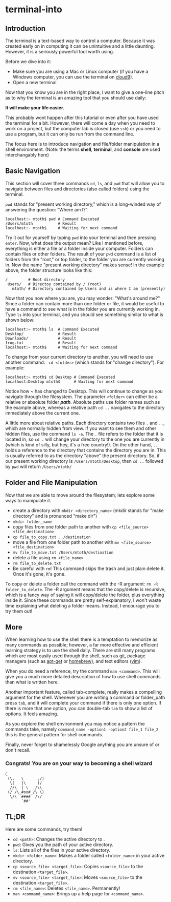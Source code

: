 terminal-into
=============

## Introduction

The terminal is a text-based way to control a computer. Because it was created early on in computing it can be unintuitive and a little daunting. However, it is a seriously powerful tool worth using.

Before we dive into it:
* Make sure you are using a Mac or Linux computer (if you have a Windows computer, you can use the terminal on [cloud9](http://c9.io/)).
* Open a new terminal

Now that you know you are in the right place, I want to give a one-line pitch as to why the terminal is an amazing tool that you should use daily:

__It will make your life easier.__

This probably wont happen after this tutorial or even after you have used the terminal for a bit. However, there will come a day when you need to work on a project, but the computer lab is closed (use ``` ssh ```) or you need to use a program, but it can only be run from the command line.

The focus here is to introduce navigation and file/folder manipulation in a shell environment. (Note: the terms __shell__, __terminal__, and __console__ are used interchangably here)

## Basic Navigation

This section will cover three commands ``` cd ```, ``` ls ```, and ``` pwd ``` that will allow you to navigate between files and directories (also called folders) using the terminal. 

``` pwd ``` stands for "present working directory," which is a long-winded way of answering the question: "Where am I?". 

```
localhost:~ mtoth$ pwd # Command Executed
/Users/mtoth           # Result
localhost:~ mtoth$     # Waiting for next command
```
Try it out for yourself by typing ``` pwd ``` into your terminal and then pressing ``` enter ```. Now, what does the output mean? Like I mentioned before, everything is either a file or a folder inside your computer. Folders can contain files or other folders. The result of your ``` pwd ``` command is a list of folders from the "root," or top folder, to the folder you are currently working in. Now the name "present working directory" makes sense! In the example above, the folder structure looks like this:

```
/         # Root directory
 Users/   # Directoy contained by / (root) 
   mtoth/ # Directory contained by Users and is where I am (presently)
```

Now that you now where you are, you may wonder: "What's around me?" Since a folder can contain more than one folder or file, it would be useful to have a command to see what is in the folder you are currently working in. Type ``` ls ``` into your terminal, and you should see something similar to what is shown below:

```
localhost:~ mtoth$ ls  # Command Executed
Desktop/               # Result
Downloads/             # Result
frog.txt               # Result
localhost:~ mtoth$     # Waiting for next command
```
To change from your current directory to another, you will need to use another command: ``` cd <folder>``` (which stands for "change directory"). For example:

```
localhost:~ mtoth$ cd Desktop # Command Executed
localhost:Desktop mtoth$      # Waiting for next command
```
Notice how ~ has changed to Desktop. This will continue to change as you navigate through the filesystem. The parameter ``` <folder> ``` can either be a relative or absolute folder ___path___. Absolute paths use folder names such as the example above, whereas a relative path ``` cd .. ``` navigates to the directory immediately above the current one.

A little more about relative paths. Each directory contains two files ``` . ``` and ``` .. ```, which are normally hidden from view. If you want to see them and other hidden files, use the command ``` ls -a ```. The ``` . ``` file refers to the folder that it is located in, so ``` cd . ``` will change your directory to the one you are currently in (which is kind of silly, but hey, it's a free country!). On the other hand, ``` .. ``` holds a reference to the directory that contains the directory you are in. This is usually referred to as the directory "above" the present directory. So, if our present working directory is ``` /Users/mtoth/Desktop ```, then ``` cd .. ``` followed by ``` pwd ``` will return ``` /Users/mtoth/ ```

## Folder and File Manipulation

Now that we are able to move around the filesystem; lets explore some ways to manipulate it. 

* create a directory with ``` mkdir <directory_name> ``` (mkdir stands for "make directory" and is pronunced "make dir")
 * ``` mkdir folder_name ``` 
* copy files from one folder path to another with ``` cp <file_source> <file_destination> ```
 * ``` cp file_to_copy.txt ../destination ```  
* move a file from one folder path to another with ``` mv <file_source> <file_destination> ```
 * ``` mv file_to_move.txt /Users/mtoth/destination ``` 
* delete a file using ``` rm <file_name> ```
 * ``` rm file_to_delete.txt ```  
 * Be careful with ```rm```! This command skips the trash and just plain delete it. Once it's gone, it's gone.

To copy or delete a folder call the command with the -R argument: ``` rm -R folder_to_delete ```. The -R argument means that the copy/delete is recursive, which is a fancy way of saying it will copy/delete the folder, plus everything inside it.
Since these commands are pretty self-explanatory, I won't waste time explaining what deleting a folder means. Instead, I encourage you to try them out!

## More

When learning how to use the shell there is a temptation to memorize as many commands as possible; however, a far more effective and efficient learning strategy is to use the shell daily. There are still many programs which are most easily used through the shell, such as [git](http://git-scm.com/), package managers (such as [apt-get](http://www.apt-get.org/) or [homebrew](http://brew.sh/)), and text editors ([vim](http://www.vim.org/)).

When you do need a reference, try the command ``` man <command> ```. This will give you a much more detailed description of how to use shell commands than what is written here.

Another important feature, called tab-complete, really makes a compelling argument for the shell. Whenever you are writing a command or folder_path press ```tab```, and it will complete your command if there is only one option. If there is more that one option, you can double-tab ```tab``` to show a list of options. It feels amazing.

As you explore the shell environment you may notice a pattern the commands take, namely ``` command_name -option1 -option2 file_1 file_2 ``` this is the general pattern for shell commands.

Finally, never forget to shamelessly Google anything you are unsure of or don't recall.

### Congrats! You are on your way to becoming a shell wizard

```
C
 (\.   \      ,/)
  \(   |\     )/
  //\  | \   /\\
 (/ /\_#oo#_/\ \)
  \/\  ####  /\/
       `##'
```

## TL;DR

Here are some commands, try them!

* ``` cd <path> ```: Changes the active directory to <path>.
* ``` pwd ```: Gives you the path of your active directory.
* ``` ls ```: Lists all of the files in your active directory.
* ``` mkdir <folder_name> ```: Makes a folder called ```<folder_name>``` in your active directory.
* ``` cp <source_file> <target_file> ```: Copies ```<source_file>``` to the destination ```<target_file>```.
* ``` mv <source_file> <target_file> ```: Moves ```<source_file>``` to the destination ```<target_file>```.
* ``` rm <file_name> ```: Deletes ```<file_name>```. Permanently!
* ``` man <command_name> ```: Brings up a help page for ```<command_name>```.
